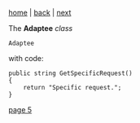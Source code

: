 [home](./page01.md) | [back](./page03.md) | [next](./page03.md)

The **Adaptee** *class*
```
Adaptee
```
with code:
```
public string GetSpecificRequest()
{
    return "Specific request.";
}
```




[page 5](./page05.md)
